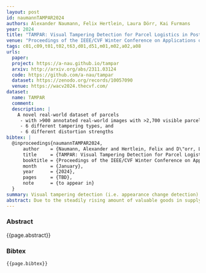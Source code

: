 ```yaml
---
layout: post
id: naumannTAMPAR2024
authors: Alexander Naumann, Felix Hertlein, Laura Dörr, Kai Furmans
year: 2024
title: "TAMPAR: Visual Tampering Detection for Parcel Logistics in Postal Supply Chains"
venue: "Proceedings of the IEEE/CVF Winter Conference on Applications of Computer Vision"
tags: c01,c09,t01,t02,t63,d01,d51,m01,m02,a02,a08
urls:
  paper:
  project: https://a-nau.github.io/tampar
  arxiv: http://arxiv.org/abs/2311.03124
  code: https://github.com/a-nau/tampar
  dataset: https://zenodo.org/records/10057090
  venue: https://wacv2024.thecvf.com/
dataset:
  name: TAMPAR
  comment:
  description: |
    A novel real-world dataset of parcels
     - with >900 annotated real-world images with >2,700 visible parcel side surfaces,
     - 6 different tampering types, and
     - 6 different distortion strengths
bibtex: |
  @inproceedings{naumannTAMPAR2024,
      author    = {Naumann, Alexander and Hertlein, Felix and D\"orr, Laura and Furmans, Kai},
      title     = {TAMPAR: Visual Tampering Detection for Parcel Logistics in Postal Supply Chains},
      booktitle = {Proceedings of the IEEE/CVF Winter Conference on Applications of Computer Vision},
      month     = {January},
      year      = {2024},
      pages     = {TBD},
      note      = {to appear in}
  }
summary: Visual tampering detection (i.e. appearance change detection) for parcels
abstract: Due to the steadily rising amount of valuable goods in supply chains, tampering detection for parcels is becoming increasingly important. In this work, we focus on the use-case last-mile delivery, where only a single RGB image is taken and compared against a reference from an existing database to detect potential appearance changes that indicate tampering. We propose a tampering detection pipeline that utilizes keypoint detection to identify the eight corner points of a parcel. This permits applying a perspective transformation to create normalized fronto-parallel views for each visible parcel side surface. These viewpoint-invariant parcel side surface representations facilitate the identification of signs of tampering on parcels within the supply chain, since they reduce the problem to parcel side surface matching with pair-wise appearance change detection. Experiments with multiple classical and deep learning-based change detection approaches are performed on our newly collected TAMpering detection dataset for PARcels, called TAMPAR. We evaluate keypoint and change detection separately, as well as in a unified system for tampering detection. Our evaluation shows promising results for keypoint (Keypoint AP 75.76) and tampering detection (81% accuracy, F1-Score 0.83) on real images. Furthermore, a sensitivity analysis for tampering types, lens distortion and viewing angles is presented. Code and dataset are available at https://a-nau.github.io/tampar
---
```


### Abstract

{{page.abstract}}

### Bibtex

```
{{page.bibtex}}
```
